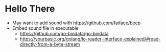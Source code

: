 # Hello There
- May want to add sound with https://github.com/faiface/beep
- Embed sound file in executable
  - https://github.com/go-bindata/go-bindata
  - https://yourbasic.org/golang/io-reader-interface-explained/#read-directly-from-a-byte-stream
